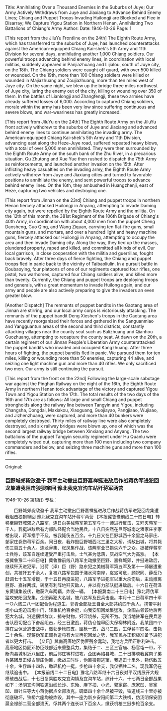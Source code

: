 Title: Annihilating Over a Thousand Enemies in the Suburbs of Juye; Our Army Actively Withdraws from Juye and Jiaxiang to Advance Behind Enemy Lines; Chiang and Puppet Troops Invading Huilongji are Blocked and Flee in Disarray; We Capture Yigou Station in Northern Henan, Annihilating Two Battalions of Chiang's Army
Author:
Date: 1946-10-26
Page: 1

[This report from the JiluYu Frontline on the 24th] The Eighth Route Army, which has transferred to the suburbs of Juye, has launched counterattacks against the American-equipped Chiang Kai-shek's 5th Army and 11th Division for several days, annihilating another 1,000 Chiang soldiers. Our powerful troops advancing behind enemy lines, in coordination with local militias, suddenly appeared in Panjiazhuang and Lijialou, south of Juye city, on the 18th. The Chiang soldiers were caught off guard, with over 500 killed or wounded. On the 19th, more than 100 Chiang soldiers were killed or wounded in Majiazhuang and Zoujiazhuang, more than ten miles west of Juye city. On the same night, we blew up the bridge three miles northwest of Juye city, luring the enemy out of the city, killing or wounding over 350 of them. In the battles of Lianlongji and Zhangfengji, these two armies have already suffered losses of 6,000. According to captured Chiang soldiers, morale within the army has been very low since suffering continuous and severe blows, and war-weariness has greatly increased.

[This report from JiluYu on the 24th] The Eighth Route Army on the JiluYu front actively withdrew to the suburbs of Juye and Jiaxiang and advanced behind enemy lines to continue annihilating the invading army. The American-equipped Chiang Kai-shek's 5th Army and 11th Division, advancing east along the Heze-Juye road, suffered repeated heavy blows, with a total of over 5,000 men annihilated. They were then surrounded by the Eighth Route Army on the south bank of the Zhu River, in a precarious situation. Gu Zhutong and Xue Yue then rushed to dispatch the 75th Army as reinforcements, and launched another invasion on the 15th. After inflicting heavy casualties on the invading army, the Eighth Route Army actively withdrew from Juye and Jiaxiang cities and turned to favorable positions to annihilate the enemy, and sent powerful troops to advance behind enemy lines. On the 16th, they ambushed in Huangzhenji, east of Heze, capturing two vehicles and destroying one.

[This report from Jinnan on the 23rd] Chiang and puppet troops in northern Henan fiercely attacked Huilongji in Anyang, attempting to invade Daming city again, but were repelled by the Eighth Route Army and the militia. On the 12th of this month, the 381st Regiment of the 106th Brigade of Chiang's 40th Army, in coordination with about 4,000 men from the puppet Cheng Daosheng, Guo Qing, and Wang Ziquan, carrying ten flat-fire guns, small mountain guns, and mortars, and over a hundred light and heavy machine guns, fiercely attacked our Huilongji in Anyang, attempting to occupy the area and then invade Daming city. Along the way, they tied up the masses, plundered property, raped and killed, and committed all kinds of evil. Our local garrison, in close cooperation with the militia and guerrillas, fought back bravely. After three days of fierce fighting, the Chiang and puppet troops fled in panic back to the vicinity of Taibaoliulin. In a pursuit battle in Doubaoying, four platoons of one of our regiments captured four rifles, one pistol, two warhorses, captured four Chiang soldiers alive, and killed more than twenty. Currently, the Chiang and puppet troops are deploying troops and generals, with a great momentum to invade Huilong again, and our army and people are also actively preparing to give the invaders an even greater blow.

[Another Dispatch] The remnants of puppet bandits in the Gaotang area of Jinnan are stirring, and our local army corps is victoriously attacking. The remnants of the puppet bandit Deng Xieshen's troops in the Gaotang area have recently reorganized their forces and gathered in the Sanguanmiao and Yangguantun areas of the second and third districts, constantly attacking villages near the county seat such as Balizhuang and Qianhou Guozhuang, attempting to recapture the county seat. At dawn on the 20th, a certain regiment of our Jinnan People's Liberation Army counterattacked the puppet bandits who invaded and occupied Kangzhuang. After three hours of fighting, the puppet bandits fled in panic. We pursued them for ten miles, killing or wounding more than 50 enemies, capturing 44 alive, and seizing one light machine gun and more than 40 rifles. We only sacrificed two men. Our army is still continuing the pursuit.

[This report from the front on the 22nd] Following the large-scale sabotage war against the Pinghan Railway on the night of the 16th, the Eighth Route Army in northern Henan took advantage of the victory and captured Yigou Town and Yigou Station on the 17th. The total results of the two days of the 16th and 17th are as follows: All large and small Chiang and puppet strongholds along the railway line between Tangyin and Yigou, including Changsha, Dongdai, Maxiakou, Xiaoguang, Guojiayao, Pangjiaao, Wujiaao, and Jizhenzhuang, were captured, and more than 40 bunkers were completely destroyed. Thirty miles of railway line were also completely destroyed, and six railway bridges were blown up, one of which was the second largest railway bridge between Xinxiang and Anyang. The two battalions of the puppet Tangyin security regiment under Hu Quanlu were completely wiped out, capturing more than 100 men including two company commanders and below, and seizing three machine guns and more than 100 rifles.



<hr /> 

Original: 


### 巨野城郊毙敌盈千  我军主动撤出巨野嘉祥挺进敌后作战蒋伪军进犯回龙集遭我阻击狼狈窜回  豫北我克宜沟车站歼蒋军两营

1946-10-26
第1版()
专栏：

　　巨野城郊毙敌盈千
    我军主动撤出巨野嘉祥挺进敌后作战蒋伪军进犯回龙集遭我阻击狼狈窜回
    豫北我克宜沟车站歼蒋军两营
    【本报冀鲁豫前线二十四日电】转移至巨野城郊之八路军，连日向美械蒋军第五军与十一师进行反击，又歼灭蒋军一千人。我挺进敌后有力部队经配合当地民兵，十八日突然在巨野城南之潘家庄李家楼出现，蒋军措手不及，被我毙伤五百余。十九日又在巨野城西十余里之马家庄、邹家庄毙伤蒋军百余。同日夜，我炸毁巨野城西北三里之大桥，诱敌出城，将其毙伤三百五十余人。连龙＠集、张凤集作战，该两军业已损失六千之众。据被俘蒋军士兵称，该军自连续遭受严重打击后，士气甚为低落，厌战空气大为高涨。
    【本报冀鲁豫二十四日电】冀鲁豫前线八路军主动撤至巨野、嘉祥城郊，并挺进敌后，继续歼灭进犯军。沿荷（泽）巨（野）路东犯之美械蒋军第五军及第十一师屡遭重创，共被歼五千余人，复被八路军包围于潴水河南岸，岌岌可危，顾祝同、薛岳乃赶调七十五军增援，于十五日再度进犯，八路军予进犯军以重大杀伤后，主动撤离巨野、嘉祥两城，转至有利阵地歼灭敌人，并以有力部队挺进敌后。十六日在荷泽东黄镇集设伏，缴获汽车两辆，炸毁一辆。
    【本报冀南二十三日电】豫北蒋伪军猛攻安阳回龙集，企图再犯大名城，被八路军及民兵击退。本月十二日蒋军四十军一○六旅三八一团配合伪程道生、郭青全部及王自全大部共约四千余人，携带平射炮小山炮迫击炮十门，轻重机枪百余挺，向我安阳回龙集猛攻，企图占领该地后再犯大名城，沿途捆绑群众，掠夺财物，奸淫烧杀，无所不为。我当地驻军在民兵游击队密切配合下奋起阻击，经三日激战，蒋伪仓惶窜回太保柳林附近，我某团四个排在豆保营追击战中，缴获步枪四支，匣枪一支，战马二匹，生俘蒋军四名，击毙二十余名。现蒋伪军正调兵遣将有大举再犯回龙之势，我军民亦正积极准备予进犯者以更大打击。
    【又讯】冀南高唐地区伪匪残余蠢动，我地方兵团正胜利进击。高唐地区伪匪邓协臣残部近来重整兵力，集结于二、三区三官庙、杨官屯一带，不断向县城附近八里庄，前后郭庄等村进攻，企图再陷县城，二十日拂晓我冀南子弟兵某团反击侵占康庄伪匪，缴战三时许，伪匪狼狈逃窜，我追击十里外，毙伤敌五十余，生俘四十四名，缴轻机枪一挺，步枪四十余支，我仅牺牲二名，现我军仍在继续追击中。
    【本报前线二十二日电】豫北八路军继十六日夜对平汉线展开大规模破击战后，十七日复乘胜攻克宜沟镇及宜沟车站，综计十六、十七两日全部战果如下：汤阴宜沟间铁道沿线长沙、东殆、麻下扣、小光、郭家窑、庞家凹、吴家凹、棘针庄等大小蒋伪据点全部攻克，碉堡四十余个尽被平毁，铁道线三十里亦被彻底破坏，铁桥六座均被炸毁，其中一座为新乡安阳间第二大铁桥，伪汤阴保安团扈全禄部二营全部溃灭，俘其两个连长以下百余人，缴获机枪三挺步枪百余支。
